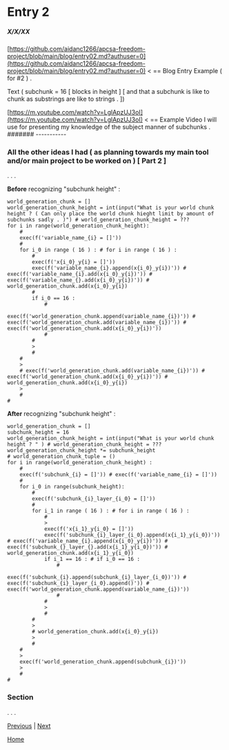 # Entry 2
##### X/X/XX

[https://github.com/aidanc1266/apcsa-freedom-project/blob/main/blog/entry02.md?authuser=0](https://github.com/aidanc1266/apcsa-freedom-project/blob/main/blog/entry02.md?authuser=0) < == Blog Entry Example ( for #2 ) . 

Text ( subchunk = 16 [ blocks in height ] [ and that a subchunk is like to chunk as substrings are like to strings . ]) 

[https://m.youtube.com/watch?v=LglApzUJ3oI](https://m.youtube.com/watch?v=LglApzUJ3oI) < == Example Video I will use for presenting my knowledge of the subject manner of subchunks . 
####### -----------

### All the other ideas I had ( as planning towards my main tool and/or main project to be worked on ) [ Part 2 ] 

. . . 

**Before** recognizing "subchunk height" : 
```langauge 
world_generation_chunk = [] 
world_generation_chunk_height = int(input("What is your world chunk height ? ( Can only place the world chunk hieght limit by amount of subchunks sadly . )") # world_generation_chunk_height = ???
for i in range(world_generation_chunk_height):
    #
    exec(f('variable_name_{i} = []'))
    # 
    for i_0 in range ( 16 ) : # for i in range ( 16 ) : 
        # 
        exec(f('x{i_0}_y{i} = []')) 
        exec(f('variable_name_{i}.append(x{i_0}_y{i})')) # exec(f('variable_name_{i}.add(x{i_0}_y{i})')) # exec(f('variable_name_{}.add(x{i_0}_y{i})')) # world_generation_chunk.add(x{i_0}_y{i})
        # 
        if i_0 == 16 :
            #
            exec(f('world_generation_chunk.append(variable_name_{i})')) # exec(f('world_generation_chunk.add(variable_name_{i})')) # exec(f('world_generation_chunk.add(x{i_0}_y{i})'))
            #
        # 
        >
        # 
    # 
    >
    # exec(f('world_generation_chunk.add(variable_name_{i})')) # exec(f('world_generation_chunk.add(x{i_0}_y{i})')) # world_generation_chunk.add(x{i_0}_y{i}) 
    >
    # 
# 
``` 

**After** recognizing "subchunk height" : 
```language
world_generation_chunk = [] 
subchunk_height = 16
world_generation_chunk_height = int(input("What is your world chunk height ? " ) # world_generation_chunk_height = ???
world_generation_chunk_height *= subchunk_height
# world_generation_chunk_tuple = ()
for i in range(world_generation_chunk_height) :
    #
    exec(f('subchunk_{i} = []')) # exec(f('variable_name_{i} = []')) 
    # 
    for i_0 in range(subchunk_height):
        #
        exec(f('subchunk_{i}_layer_{i_0} = []')) 
        # 
        for i_1 in range ( 16 ) : # for i in range ( 16 ) : 
            # 
            >
            exec(f('x{i_1}_y{i_0} = []')) 
            exec(f('subchunk_{i}_layer_{i_0}.append(x{i_1}_y{i_0})')) # exec(f('variable_name_{i}.append(x{i_0}_y{i})')) # exec(f('subchunk_{}_layer_{}.add(x{i_1}_y{i_0})')) # world_generation_chunk.add(x{i_1}_y{i_0})
            if i_1 == 16 : # if i_0 == 16 :
                #
                exec(f('subchunk_{i}.append(subchunk_{i}_layer_{i_0})')) # exec(f('subchunk_{i}_layer_{i_0}.append()')) # exec(f('world_generation_chunk.append(variable_name_{i})')) 
                #
            # 
            >
            # 
        # 
        >
        # world_generation_chunk.add(x{i_0}_y{i}) 
        >
        # 
    # 
    >
    exec(f('world_generation_chunk.append(subchunk_{i})')) 
    >
    # 
# 
``` 

### Section 

. . . 

[Previous](entry01.md) | [Next](entry03.md)

[Home](../README.md)
